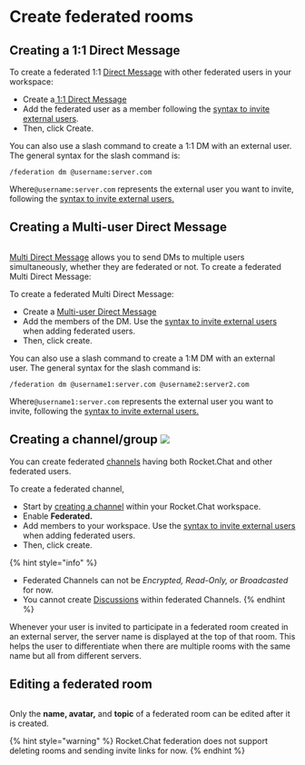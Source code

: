 # Create federated rooms

## Creating a 1:1 Direct Message&#x20;

To create a federated 1:1 [Direct Message](../../user-guides/rooms/direct-messages/) with other federated users in your workspace:

* Create a[ 1:1 Direct Message](../../user-guides/rooms/direct-messages/create-a-new-direct-message.md)
* Add the federated user as a member following the [syntax to invite external users](invite-external-users-to-your-rocket.chat-server.md#invite-external-users-syntax).
* Then, click Create.

You can also use a slash command to create a 1:1 DM with an external user. The general syntax for the slash command is:

```
/federation dm @username:server.com
```

Where`@username:server.com` represents the external user you want to invite, following the [syntax to invite external users.](invite-external-users-to-your-rocket.chat-server.md#invite-external-users-syntax)

## Creating a Multi-user Direct Message&#x20;

<figure><img src="../../../.gitbook/assets/Premium.svg" alt=""><figcaption></figcaption></figure>

[Multi Direct Message](../../user-guides/rooms/direct-messages/create-a-new-direct-message.md#create-a-new-multi-user-direct-message-1-m) allows you to send DMs to multiple users simultaneously, whether they are federated or not. To create a federated Multi Direct Message:

To create a federated Multi Direct Message:

* Create a [Multi-user Direct Message](../../user-guides/rooms/direct-messages/#types-of-direct-messages)
* Add the members of the DM. Use the [syntax to invite external users](invite-external-users-to-your-rocket.chat-server.md#invite-external-users-syntax) when adding federated users.
* Then, click create.

You can also use a slash command to create a 1:M DM with an external user. The general syntax for the slash command is:

```
/federation dm @username1:server.com @username2:server2.com
```

Where`@username1:server.com` represents the external user you want to invite, following the [syntax to invite external users.](invite-external-users-to-your-rocket.chat-server.md#invite-external-users-syntax)

## Creating a channel/group ![](../../../.gitbook/assets/Premium.svg)

You can create federated [channels](../../user-guides/rooms/channels/) having both Rocket.Chat and other federated users.

To create a federated channel,

* Start by [creating a channel](../../user-guides/rooms/channels/create-a-new-channel.md) within your Rocket.Chat workspace.
* Enable **Federated.**
* Add members to your workspace.  Use the [syntax to invite external users](invite-external-users-to-your-rocket.chat-server.md#invite-external-users-syntax) when adding federated users.
* Then, click create.

{% hint style="info" %}
* Federated Channels can not be _Encrypted, Read-Only, or Broadcasted_ for now.
* You cannot create [Discussions](../../user-guides/rooms/discussions/) within federated Channels.
{% endhint %}

Whenever your user is invited to participate in a federated room created in an external server, the server name is displayed at the top of that room. This helps the user to differentiate when there are multiple rooms with the same name but all from different servers.

## Editing a federated room

<figure><img src="../../../.gitbook/assets/Premium.svg" alt=""><figcaption></figcaption></figure>

Only the **name, avatar,** and **topic** of a federated room can be edited after it is created.

{% hint style="warning" %}
Rocket.Chat federation does not support deleting rooms and sending invite links for now.
{% endhint %}

